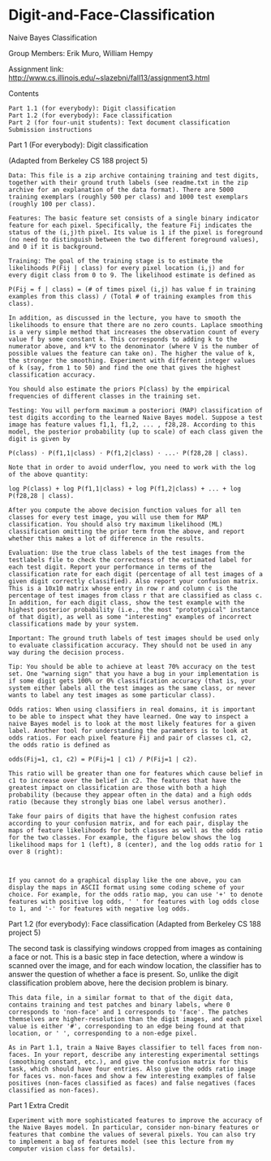 Digit-and-Face-Classification
=============================

Naive Bayes Classification

Group Members: Erik Muro, William Hempy

Assignment link: http://www.cs.illinois.edu/~slazebni/fall13/assignment3.html


Contents

    Part 1.1 (for everybody): Digit classification
    Part 1.2 (for everybody): Face classification
    Part 2 (for four-unit students): Text document classification
    Submission instructions 

Part 1 (For everybody): Digit classification


(Adapted from Berkeley CS 188 project 5)

    Data: This file is a zip archive containing training and test digits, together with their ground truth labels (see readme.txt in the zip archive for an explanation of the data format). There are 5000 training exemplars (roughly 500 per class) and 1000 test exemplars (roughly 100 per class).

    Features: The basic feature set consists of a single binary indicator feature for each pixel. Specifically, the feature Fij indicates the status of the (i,j)th pixel. Its value is 1 if the pixel is foreground (no need to distinguish between the two different foreground values), and 0 if it is background.

    Training: The goal of the training stage is to estimate the likelihoods P(Fij | class) for every pixel location (i,j) and for every digit class from 0 to 9. The likelihood estimate is defined as

    P(Fij = f | class) = (# of times pixel (i,j) has value f in training examples from this class) / (Total # of training examples from this class).

    In addition, as discussed in the lecture, you have to smooth the likelihoods to ensure that there are no zero counts. Laplace smoothing is a very simple method that increases the observation count of every value f by some constant k. This corresponds to adding k to the numerator above, and k*V to the denominator (where V is the number of possible values the feature can take on). The higher the value of k, the stronger the smoothing. Experiment with different integer values of k (say, from 1 to 50) and find the one that gives the highest classification accuracy.

    You should also estimate the priors P(class) by the empirical frequencies of different classes in the training set.

    Testing: You will perform maximum a posteriori (MAP) classification of test digits according to the learned Naive Bayes model. Suppose a test image has feature values f1,1, f1,2, ... , f28,28. According to this model, the posterior probability (up to scale) of each class given the digit is given by

    P(class) ⋅ P(f1,1|class) ⋅ P(f1,2|class) ⋅ ...⋅ P(f28,28 | class).

    Note that in order to avoid underflow, you need to work with the log of the above quantity:

    log P(class) + log P(f1,1|class) + log P(f1,2|class) + ... + log P(f28,28 | class).

    After you compute the above decision function values for all ten classes for every test image, you will use them for MAP classification. You should also try maximum likelihood (ML) classification omitting the prior term from the above, and report whether this makes a lot of difference in the results.

    Evaluation: Use the true class labels of the test images from the testlabels file to check the correctness of the estimated label for each test digit. Report your performance in terms of the classification rate for each digit (percentage of all test images of a given digit correctly classified). Also report your confusion matrix. This is a 10x10 matrix whose entry in row r and column c is the percentage of test images from class r that are classified as class c. In addition, for each digit class, show the test example with the highest posterior probability (i.e., the most "prototypical" instance of that digit), as well as some "interesting" examples of incorrect classifications made by your system.

    Important: The ground truth labels of test images should be used only to evaluate classification accuracy. They should not be used in any way during the decision process.

    Tip: You should be able to achieve at least 70% accuracy on the test set. One "warning sign" that you have a bug in your implementation is if some digit gets 100% or 0% classification accuracy (that is, your system either labels all the test images as the same class, or never wants to label any test images as some particular class).

    Odds ratios: When using classifiers in real domains, it is important to be able to inspect what they have learned. One way to inspect a naive Bayes model is to look at the most likely features for a given label. Another tool for understanding the parameters is to look at odds ratios. For each pixel feature Fij and pair of classes c1, c2, the odds ratio is defined as

    odds(Fij=1, c1, c2) = P(Fij=1 | c1) / P(Fij=1 | c2).

    This ratio will be greater than one for features which cause belief in c1 to increase over the belief in c2. The features that have the greatest impact on classification are those with both a high probability (because they appear often in the data) and a high odds ratio (because they strongly bias one label versus another).

    Take four pairs of digits that have the highest confusion rates according to your confusion matrix, and for each pair, display the maps of feature likelihoods for both classes as well as the odds ratio for the two classes. For example, the figure below shows the log likelihood maps for 1 (left), 8 (center), and the log odds ratio for 1 over 8 (right):



    If you cannot do a graphical display like the one above, you can display the maps in ASCII format using some coding scheme of your choice. For example, for the odds ratio map, you can use '+' to denote features with positive log odds, ' ' for features with log odds close to 1, and '-' for features with negative log odds. 

Part 1.2 (for everybody): Face classification
(Adapted from Berkeley CS 188 project 5)

The second task is classifying windows cropped from images as containing a face or not. This is a basic step in face detection, where a window is scanned over the image, and for each window location, the classifier has to answer the question of whether a face is present. So, unlike the digit classification problem above, here the decision problem is binary.

    This data file, in a similar format to that of the digit data, contains training and test patches and binary labels, where 0 corresponds to 'non-face' and 1 corresponds to 'face'. The patches themselves are higher-resolution than the digit images, and each pixel value is either '#', corresponding to an edge being found at that location, or ' ', corresponding to a non-edge pixel.

    As in Part 1.1, train a Naive Bayes classifier to tell faces from non-faces. In your report, describe any interesting experimental settings (smoothing constant, etc.), and give the confusion matrix for this task, which should have four entries. Also give the odds ratio image for faces vs. non-faces and show a few interesting examples of false positives (non-faces classified as faces) and false negatives (faces classified as non-faces). 

Part 1 Extra Credit

    Experiment with more sophisticated features to improve the accuracy of the Naive Bayes model. In particular, consider non-binary features or features that combine the values of several pixels. You can also try to implement a bag of features model (see this lecture from my computer vision class for details). 
